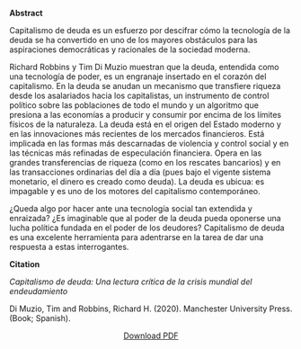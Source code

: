 
<b>Abstract</b>

Capitalismo de deuda es un esfuerzo por descifrar cómo la tecnología de la deuda se ha convertido en uno de los mayores obstáculos para las aspiraciones democráticas y racionales de la sociedad moderna.

Richard Robbins y Tim Di Muzio muestran que la deuda, entendida como una tecnología de poder, es un engranaje insertado en el corazón del capitalismo. En la deuda se anudan un mecanismo que transfiere riqueza desde los asalariados hacia los capitalistas, un instrumento de control político sobre las poblaciones de todo el mundo y un algoritmo que presiona a las economías a producir y consumir por encima de los límites físicos de la naturaleza. La deuda está en el origen del Estado moderno y en las innovaciones más recientes de los mercados financieros. Está implicada en las formas más descarnadas de violencia y control social y en las técnicas más refinadas de especulación financiera. Opera en las grandes transferencias de riqueza (como en los rescates bancarios) y en las transacciones ordinarias del día a día (pues bajo el vigente sistema monetario, el dinero es creado como deuda). La deuda es ubicua: es impagable y es uno de los motores del capitalismo contemporáneo.

¿Queda algo por hacer ante una tecnología social tan extendida y enraizada? ¿Es imaginable que al poder de la deuda pueda oponerse una lucha política fundada en el poder de los deudores? Capitalismo de deuda es una excelente herramienta para adentrarse en la tarea de dar una respuesta a estas interrogantes.

<b>Citation</b>

<i>Capitalismo de deuda: Una lectura crítica de la crisis mundial del endeudamiento</i>

Di Muzio, Tim and Robbins, Richard H. (2020). Manchester University Press. (Book; Spanish). 

<div style="text-align:center">
<a href="https://bnarchives.yorku.ca/659/2/2020_di%20muzio_robbins_capitalismo_de_deuda.pdf">Download PDF</a>
</div>





